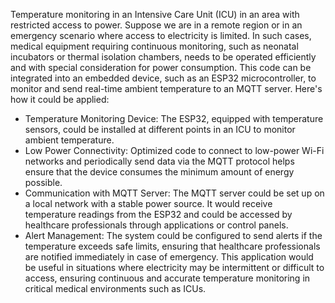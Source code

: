Temperature monitoring in an Intensive Care Unit (ICU) in an area with restricted access to power.
Suppose we are in a remote region or in an emergency scenario where access to electricity is limited. In such cases, medical equipment requiring continuous monitoring, such as neonatal incubators or thermal isolation chambers, needs to be operated efficiently and with special consideration for power consumption.
This code can be integrated into an embedded device, such as an ESP32 microcontroller, to monitor and send real-time ambient temperature to an MQTT server. Here's how it could be applied:
- Temperature Monitoring Device: The ESP32, equipped with temperature sensors, could be installed at different points in an ICU to monitor ambient temperature.
- Low Power Connectivity: Optimized code to connect to low-power Wi-Fi networks and periodically send data via the MQTT protocol helps ensure that the device consumes the minimum amount of energy possible.
- Communication with MQTT Server: The MQTT server could be set up on a local network with a stable power source. It would receive temperature readings from the ESP32 and could be accessed by healthcare professionals through applications or control panels.
- Alert Management: The system could be configured to send alerts if the temperature exceeds safe limits, ensuring that healthcare professionals are notified immediately in case of emergency.
This application would be useful in situations where electricity may be intermittent or difficult to access, ensuring continuous and accurate temperature monitoring in critical medical environments such as ICUs.
